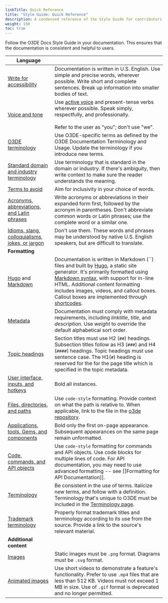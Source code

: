 ```yaml
---
linkTitle: Quick Reference
title: "Style Guide: Quick Reference"
description: A condensed reference of the Style Guide for contributors to the Open 3D Engine (O3DE) documentation.  
weight: 150
toc: true
---
```


Follow the O3DE Docs Style Guide in your documentation. This ensures that the documentation is consistent and helpful to users. 

| **Language** |  |
| --- | --- |
| [Write for accessibility](guidance#write-for-accessibility) | Documentation is written in U.S. English. Use simple and precise words, wherever possible. Write short and complete sentences. Break up information into smaller bodies of text. |
| [Voice and tone](guidance#voice-and-tone) | Use [active voice](https://writing.wisc.edu/handbook/style/ccs_activevoice/) and present-tense verbs wherever possible. Speak simply, respectfully, and professionally.  <br><br>Refer to the user as "you"; don't use "we". |
| [O3DE terminology](../terminology#o3de-specific-terms) | Use O3DE-specific terms as defined by the O3DE Documentation Terminology and Usage. Update the terminology if you introduce new terms. |
| [Standard domain and industry terminology](../terminology#standard-domain-and-industry-terminology) | Use terminology that is standard in the domain or industry. If there's ambiguity, then write context to make sure the reader understands the meaning. |
| [Terms to avoid](../terminology#terms-to-avoid-and-their-alternatives) | Aim for inclusivity in your choice of words. |
| [Acronyms, abbreviations, and Latin phrases](guidance#acronyms-abbreviations-and-latin-phrases) | Write acronyms or abbreviations in their expanded form first, followed by the acronym in parentheses. Don't abbreviate common words or Latin phrases; use the complete word or a similar one.  |
| [Idioms, slang, colloquialisms, jokes, or jargon](guidance#idioms-slang-colloquialisms-jokes-or-jargon) | Don't use them. These words and phrases may be understood by native U.S. English speakers, but are difficult to translate.  |
| **Formatting** |
| [Hugo](../hugo) and [Markdown](format) | Documentation is written in Markdown (``) files and built by [Hugo](https://gohugo.io/), a static site generator. It's primarily formatted using [Markdown syntax](https://www.markdownguide.org/basic-syntax/), with support for in-line HTML. Additional content formatting includes images, videos, and callout boxes. Callout boxes are implemented through [shortcodes](shortcodes). |
| [Metadata](metadata) | Documentation must comply with metadata requirements, including *linktitle*, *title*, and *description*. Use *weight* to override the default alphabetical sort order. |
| [Topic headings](format.md#topic-headings) | Section titles must use H2 (`##`) headings. Subsection titles follow as H3 (`###`) and H4 (`####`) headings. Topic headings must use sentence case. The H1(`#`) heading is reserved for the for the page title which is specified in the topic metadata.  |
| [User interface, inputs, and hotkeys](format#user-interface-inputs-and-hotkeys) | Bold all instances. |
| [Files, directories, and paths](format#files-directories-and-paths) | Use `code-style` formatting. Provide context on what the path is relative to. When applicable, link to the file in the [o3de repository](https://github.com/o3de/o3de).  |
| [Applications, tools, Gems, and components](format/#applications-tools-gems-and-components) | Bold only the first on-page appearance. Subsequent appearances on the same page remain unformatted.  |
| [Code, commands, and API objects](format#code-commands-and-apis) | Use `code-style` formatting for commands and API objects. Use code blocks for multiple lines of code. For API documentation, you may need to use advanced formatting -- see [[Formatting for API Documentation]]. |
| [Terminology](format/#terminology) | Be consistent in the use of terms. Italicize new terms, and follow with a definition. Terminology that's unique to O3DE must be included in the [Terminology page](../terminology#o3de-specific-terms). |
| [Trademark terminology](format/#trademark) | Properly format trademark titles and terminology according to its use from the source. Provide a link to the source's relevant material. |
| **Additional content** |
| [Images](media#adding-images-with-markdown-syntax) | Static images must be `.png` format. Diagrams must be `.svg` format. |
| [Animated images](media.md#animated-images) | Use short videos to demonstrate a feature's functionality. Prefer to use `.mp4` files that are less than 512 KB. Videos must not exceed 1 MB in size. Use of `.gif` format is deprecated and no longer permitted. |